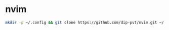 # nvim

``` bash
mkdir -p ~/.config && git clone https://github.com/dip-pvt/nvim.git ~/.config/nvim
```

